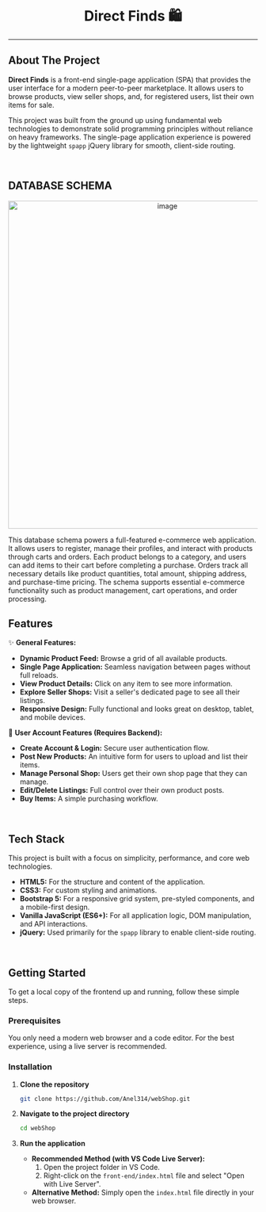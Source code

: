   <h1 align="center">Direct Finds 🛍️</h1>


---

## About The Project

**Direct Finds** is a front-end single-page application (SPA) that provides the user interface for a modern peer-to-peer marketplace. It allows users to browse products, view seller shops, and, for registered users, list their own items for sale.

This project was built from the ground up using fundamental web technologies to demonstrate solid programming principles without reliance on heavy frameworks. The single-page application experience is powered by the lightweight `spapp` jQuery library for smooth, client-side routing.

<br>

## DATABASE SCHEMA
<p align="center">
<img width="627" height="662" alt="image" src="https://github.com/user-attachments/assets/2f0e8e19-0ddc-446c-82ef-7060b683406f" /><br>
</p>

This database schema powers a full-featured e-commerce web application. It allows users to register, manage their profiles, and interact with products through carts and orders. Each product belongs to a category, and users can add items to their cart before completing a purchase. Orders track all necessary details like product quantities, total amount, shipping address, and purchase-time pricing. The schema supports essential e-commerce functionality such as product management, cart operations, and order processing.

## Features

✨ **General Features:**

- **Dynamic Product Feed:** Browse a grid of all available products.
- **Single Page Application:** Seamless navigation between pages without full reloads.
- **View Product Details:** Click on any item to see more information.
- **Explore Seller Shops:** Visit a seller's dedicated page to see all their listings.
- **Responsive Design:** Fully functional and looks great on desktop, tablet, and mobile devices.

👤 **User Account Features (Requires Backend):**

- **Create Account & Login:** Secure user authentication flow.
- **Post New Products:** An intuitive form for users to upload and list their items.
- **Manage Personal Shop:** Users get their own shop page that they can manage.
- **Edit/Delete Listings:** Full control over their own product posts.
- **Buy Items:** A simple purchasing workflow.

<br>

## Tech Stack

This project is built with a focus on simplicity, performance, and core web technologies.

- **HTML5:** For the structure and content of the application.
- **CSS3:** For custom styling and animations.
- **Bootstrap 5:** For a responsive grid system, pre-styled components, and a mobile-first design.
- **Vanilla JavaScript (ES6+):** For all application logic, DOM manipulation, and API interactions.
- **jQuery:** Used primarily for the `spapp` library to enable client-side routing.

<br>

## Getting Started

To get a local copy of the frontend up and running, follow these simple steps.

### Prerequisites

You only need a modern web browser and a code editor. For the best experience, using a live server is recommended.
### Installation

1.  **Clone the repository**
    ```sh
    git clone https://github.com/Anel314/webShop.git
    ```
2.  **Navigate to the project directory**
    ```sh
    cd webShop
    ```
3.  **Run the application**

    - **Recommended Method (with VS Code Live Server):**
      1.  Open the project folder in VS Code.
      2.  Right-click on the `front-end/index.html` file and select "Open with Live Server".
    - **Alternative Method:**
      Simply open the `index.html` file directly in your web browser.

<br>
